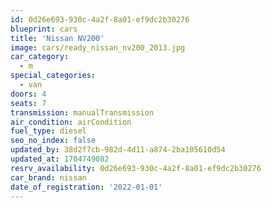 ```yaml
---
id: 0d26e693-930c-4a2f-8a01-ef9dc2b30276
blueprint: cars
title: 'Nissan NV200'
image: cars/ready_nissan_nv200_2013.jpg
car_category:
  - m
special_categories:
  - van
doors: 4
seats: 7
transmission: manualTransmission
air_condition: airCondition
fuel_type: diesel
seo_no_index: false
updated_by: 38d2f7cb-982d-4d11-a874-2ba105610d54
updated_at: 1704749082
resrv_availability: 0d26e693-930c-4a2f-8a01-ef9dc2b30276
car_brand: nissan
date_of_registration: '2022-01-01'
---
```

